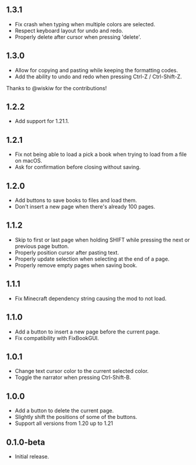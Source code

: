 ## 1.3.1

- Fix crash when typing when multiple colors are selected.
- Respect keyboard layout for undo and redo.
- Properly delete after cursor when pressing 'delete'.

## 1.3.0

- Allow for copying and pasting while keeping the formatting codes.
- Add the ability to undo and redo when pressing Ctrl-Z / Ctrl-Shift-Z.

Thanks to @wiskiw for the contributions!

## 1.2.2

- Add support for 1.21.1.

## 1.2.1

- Fix not being able to load a pick a book when trying to load from a file on macOS.
- Ask for confirmation before closing without saving.

## 1.2.0

- Add buttons to save books to files and load them.
- Don't insert a new page when there's already 100 pages.

## 1.1.2

- Skip to first or last page when holding SHIFT while pressing the next or previous page button.
- Properly position cursor after pasting text.
- Properly update selection when selecting at the end of a page.
- Properly remove empty pages when saving book.

## 1.1.1

- Fix Minecraft dependency string causing the mod to not load.

## 1.1.0

- Add a button to insert a new page before the current page.
- Fix compatibility with FixBookGUI.

## 1.0.1

- Change text cursor color to the current selected color.
- Toggle the narrator when pressing Ctrl-Shift-B.

## 1.0.0

- Add a button to delete the current page.
- Slightly shift the positions of some of the buttons.
- Support all versions from 1.20 up to 1.21

## 0.1.0-beta

- Initial release.